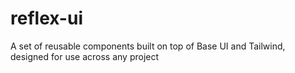 # reflex-ui
A set of reusable components built on top of Base UI and Tailwind, designed for use across any project

